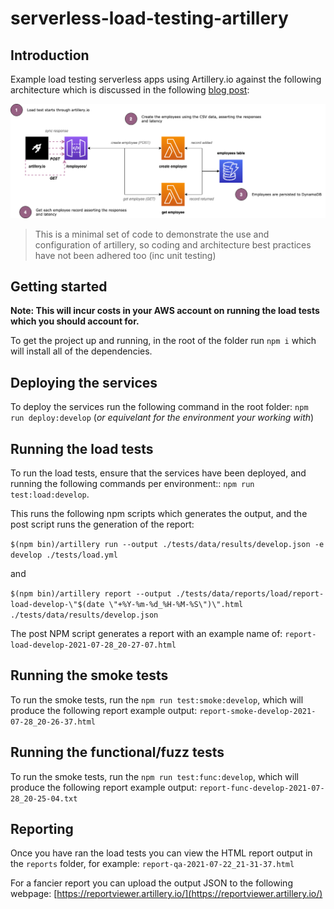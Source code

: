 # serverless-load-testing-artillery

## Introduction

Example load testing serverless apps using Artillery.io against the following architecture which is discussed in the following [blog post](https://leejamesgilmore.medium.com/serverless-load-testing-at-scale-with-artillery-53ef6c8b77f7):

![image](./docs/images/employees-load-test.png)

> This is a minimal set of code to demonstrate the use and configuration of artillery, so coding and architecture best practices have not been adhered too (inc unit testing)

## Getting started

**Note: This will incur costs in your AWS account on running the load tests which you should account for.**

To get the project up and running, in the root of the folder run `npm i` which will install all of the dependencies.

## Deploying the services

To deploy the services run the following command in the root folder: `npm run deploy:develop` (_or equivelant for the environment your working with_)

## Running the load tests

To run the load tests, ensure that the services have been deployed, and running the following commands per environment:: `npm run test:load:develop`.

This runs the following npm scripts which generates the output, and the post script runs the generation of the report:

`$(npm bin)/artillery run --output ./tests/data/results/develop.json -e develop ./tests/load.yml`

and

`$(npm bin)/artillery report --output ./tests/data/reports/load/report-load-develop-\"$(date \"+%Y-%m-%d_%H-%M-%S\")\".html ./tests/data/results/develop.json`

The post NPM script generates a report with an example name of: `report-load-develop-2021-07-28_20-27-07.html`

## Running the smoke tests

To run the smoke tests, run the `npm run test:smoke:develop`, which will produce the following report example output: `report-smoke-develop-2021-07-28_20-26-37.html`

## Running the functional/fuzz tests

To run the smoke tests, run the `npm run test:func:develop`, which will produce the following report example output: `report-func-develop-2021-07-28_20-25-04.txt`

## Reporting

Once you have ran the load tests you can view the HTML report output in the `reports` folder, for example: `report-qa-2021-07-22_21-31-37.html`

For a fancier report you can upload the output JSON to the following webpage: [https://reportviewer.artillery.io/](https://reportviewer.artillery.io/)
